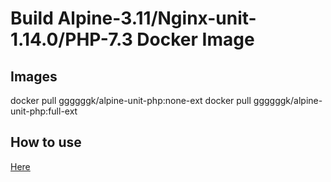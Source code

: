 # Build Alpine-3.11/Nginx-unit-1.14.0/PHP-7.3 Docker Image

## Images
docker pull ggggggk/alpine-unit-php:none-ext
docker pull ggggggk/alpine-unit-php:full-ext

## How to use
[Here](https://unit.nginx.org/installation/#docker-images)
